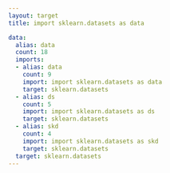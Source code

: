```yaml
---
layout: target
title: import sklearn.datasets as data

data:
  alias: data
  count: 18
  imports:
  - alias: data
    count: 9
    import: import sklearn.datasets as data
    target: sklearn.datasets
  - alias: ds
    count: 5
    import: import sklearn.datasets as ds
    target: sklearn.datasets
  - alias: skd
    count: 4
    import: import sklearn.datasets as skd
    target: sklearn.datasets
  target: sklearn.datasets
---
```

